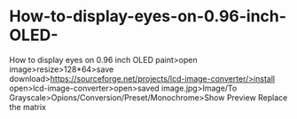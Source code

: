 # How-to-display-eyes-on-0.96-inch-OLED-
How to display eyes on 0.96 inch OLED
paint>open image>resize>128*64>save
download>https://sourceforge.net/projects/lcd-image-converter/>install                                   
open>lcd-image-converter>open>saved image.jpg>Image/To Grayscale>Opions/Conversion/Preset/Monochrome>Show Preview
Replace the matrix
